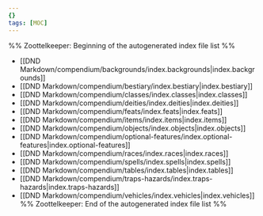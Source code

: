 ```yaml
---
{}
tags: [MOC]
---
```

%% Zoottelkeeper: Beginning of the autogenerated index file list  %%
-  [[DND Markdown/compendium/backgrounds/index.backgrounds|index.backgrounds]]
-  [[DND Markdown/compendium/bestiary/index.bestiary|index.bestiary]]
-  [[DND Markdown/compendium/classes/index.classes|index.classes]]
-  [[DND Markdown/compendium/deities/index.deities|index.deities]]
-  [[DND Markdown/compendium/feats/index.feats|index.feats]]
-  [[DND Markdown/compendium/items/index.items|index.items]]
-  [[DND Markdown/compendium/objects/index.objects|index.objects]]
-  [[DND Markdown/compendium/optional-features/index.optional-features|index.optional-features]]
-  [[DND Markdown/compendium/races/index.races|index.races]]
-  [[DND Markdown/compendium/spells/index.spells|index.spells]]
-  [[DND Markdown/compendium/tables/index.tables|index.tables]]
-  [[DND Markdown/compendium/traps-hazards/index.traps-hazards|index.traps-hazards]]
-  [[DND Markdown/compendium/vehicles/index.vehicles|index.vehicles]]
%% Zoottelkeeper: End of the autogenerated index file list  %%
